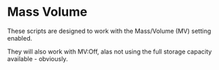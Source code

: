 Mass Volume
===========

These scripts are designed to work with the Mass/Volume (MV) setting enabled.

They will also work with MV:Off, alas not using the full storage capacity available - obviously.